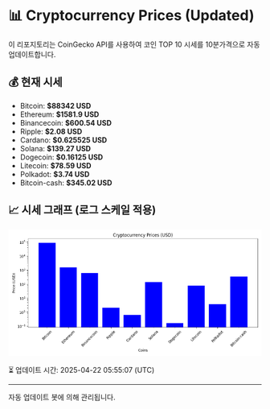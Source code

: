 
# 📊 Cryptocurrency Prices (Updated)

이 리포지토리는 CoinGecko API를 사용하여 코인 TOP 10 시세를 10분가격으로 자동 업데이트합니다.

## 💰 현재 시세
- Bitcoin: **$88342 USD**
- Ethereum: **$1581.9 USD**
- Binancecoin: **$600.54 USD**
- Ripple: **$2.08 USD**
- Cardano: **$0.625525 USD**
- Solana: **$139.27 USD**
- Dogecoin: **$0.16125 USD**
- Litecoin: **$78.59 USD**
- Polkadot: **$3.74 USD**
- Bitcoin-cash: **$345.02 USD**

## 📈 시세 그래프 (로그 스케일 적용)
![Crypto Prices](crypto_prices.png)

⏳ 업데이트 시간: 2025-04-22 05:55:07 (UTC)

---
자동 업데이트 봇에 의해 관리됩니다.
